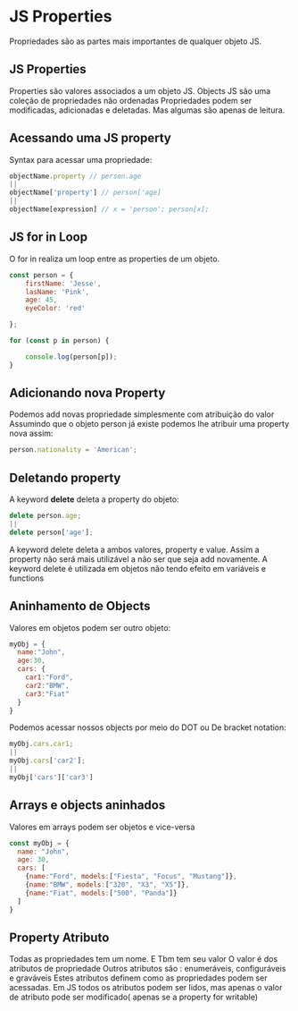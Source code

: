 # JS Properties
Propriedades são as partes mais importantes de qualquer objeto JS.

## JS Properties
Properties são valores associados a um objeto JS.
Objects JS são uma coleção de propriedades não ordenadas
Propriedades podem ser modificadas, adicionadas e deletadas. Mas algumas são apenas de leitura.

## Acessando uma JS property
Syntax para acessar uma propriedade:
~~~ javascript
objectName.property // person.age
||
objectName['property'] // person['age]
||
objectName[expression] // x = 'person'; person[x];
~~~

## JS for in Loop

O for in realiza um loop entre as properties de um objeto.

~~~ javascript
const person = {
    firstName: 'Jesse',
    lasName: 'Pink',
    age: 45,
    eyeColor: 'red'

};

for (const p in person) {

    console.log(person[p]);
}
~~~

## Adicionando nova Property
Podemos add novas propriedade simplesmente com atribuição do valor
Assumindo que o objeto person já existe podemos lhe atribuir uma property nova assim:

~~~ javascript
person.nationality = 'American';
~~~

## Deletando property
A keyword __delete__ deleta a property do objeto:

~~~ javascript
delete person.age;
||
delete person['age'];
~~~

A keyword delete deleta a ambos valores, property e value. Assim a property não será mais utilizável
a não ser que seja add novamente.
A keyword delete é utilizada em objetos não tendo efeito em variáveis e functions

## Aninhamento de Objects
Valores em objetos podem ser outro objeto:

~~~ javascript
myObj = {
  name:"John",
  age:30,
  cars: {
    car1:"Ford",
    car2:"BMW",
    car3:"Fiat"
  }
}
~~~
Podemos acessar nossos objects por meio do DOT ou De bracket notation:

~~~ javascript
myObj.cars.car1;
||
myObj.cars['car2'];
||
myObj['cars']['car3']
~~~

## Arrays e objects aninhados
Valores em arrays podem ser objetos e vice-versa


~~~ javascript
const myObj = {
  name: "John",
  age: 30,
  cars: [
    {name:"Ford", models:["Fiesta", "Focus", "Mustang"]},
    {name:"BMW", models:["320", "X3", "X5"]},
    {name:"Fiat", models:["500", "Panda"]}
  ]
}
~~~

## Property Atributo
Todas as propriedades tem um nome. E Tbm tem seu valor
O valor é dos atributos de propriedade
Outros atributos são : enumeráveis, configuráveis e graváveis
Estes atributos definem como as propriedades podem ser acessadas.
Em JS todos os atributos podem ser lidos, mas apenas o valor de atributo pode ser modificado( apenas se a property for writable)

